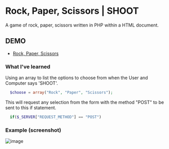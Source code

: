 # Rock, Paper, Scissors | SHOOT
A game of rock, paper, scissors written in PHP within a HTML document.

## DEMO
* [Rock, Paper, Scissors](https://jmath.tech/php/rockpaperscissors.php)

### What I've learned
Using an array to list the options to choose from when the User and Computer says 'SHOOT'.
```php
  $choose = array("Rock", "Paper", "Scissors");
```
This will request any selection from the form with the method "POST" to be sent to this if statement.  
```php
  if($_SERVER["REQUEST_METHOD"] == "POST") 
```

### Example (screenshot)
![image](https://user-images.githubusercontent.com/36749450/96390587-5aff4980-1183-11eb-9e87-70dce6da33e7.png)

